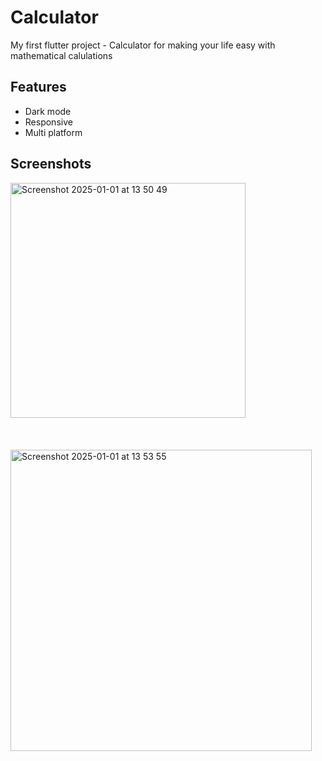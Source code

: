 
# Calculator

My first flutter project - Calculator for making your life easy with mathematical calulations

## Features

- Dark mode 
- Responsive
- Multi platform

## Screenshots

<img width="376" alt="Screenshot 2025-01-01 at 13 50 49" src="https://github.com/user-attachments/assets/39b79a6d-e3f3-480c-83fe-8cbcf9cf7cc8" />
<br>
<br>
<br>
<br>
<img width="482" alt="Screenshot 2025-01-01 at 13 53 55" src="https://github.com/user-attachments/assets/efda04ad-b387-45b6-95e2-803e35c98c6b" />


